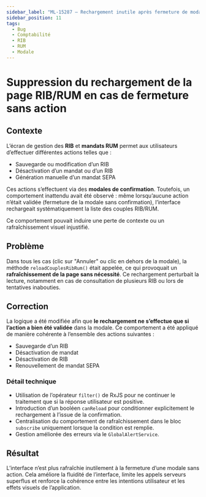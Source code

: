 ```yaml
---
sidebar_label: "ML-15287 – Rechargement inutile après fermeture de modale RIB/RUM"
sidebar_position: 11
tags:
  - Bug
  - Comptabilité
  - RIB
  - RUM
  - Modale
---
```


# Suppression du rechargement de la page RIB/RUM en cas de fermeture sans action

## Contexte

L’écran de gestion des **RIB** et **mandats RUM** permet aux utilisateurs d’effectuer différentes actions telles que :

- Sauvegarde ou modification d’un RIB
- Désactivation d’un mandat ou d’un RIB
- Génération manuelle d’un mandat SEPA

Ces actions s’effectuent via des **modales de confirmation**. Toutefois, un comportement inattendu avait été observé : même lorsqu’aucune action n’était validée (fermeture de la modale sans confirmation), l’interface rechargeait systématiquement la liste des couples RIB/RUM.

Ce comportement pouvait induire une perte de contexte ou un rafraîchissement visuel injustifié.

## Problème

Dans tous les cas (clic sur "Annuler" ou clic en dehors de la modale), la méthode `reloadCouplesRibRum()` était appelée, ce qui provoquait un **rafraîchissement de la page sans nécessité**. Ce rechargement perturbait la lecture, notamment en cas de consultation de plusieurs RIB ou lors de tentatives inabouties.

## Correction

La logique a été modifiée afin que **le rechargement ne s’effectue que si l’action a bien été validée** dans la modale. Ce comportement a été appliqué de manière cohérente à l’ensemble des actions suivantes :

- Sauvegarde d’un RIB
- Désactivation de mandat
- Désactivation de RIB
- Renouvellement de mandat SEPA

### Détail technique

- Utilisation de l’opérateur `filter()` de RxJS pour ne continuer le traitement que si la réponse utilisateur est positive.
- Introduction d’un booléen `canReload` pour conditionner explicitement le rechargement à l’issue de la confirmation.
- Centralisation du comportement de rafraîchissement dans le bloc `subscribe` uniquement lorsque la condition est remplie.
- Gestion améliorée des erreurs via le `GlobalAlertService`.

## Résultat

L’interface n’est plus rafraîchie inutilement à la fermeture d’une modale sans action. Cela améliore la fluidité de l’interface, limite les appels serveurs superflus et renforce la cohérence entre les intentions utilisateur et les effets visuels de l’application.
